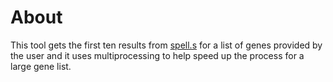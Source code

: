 # About
This tool gets the first ten results from [spell.s](https://spell.yeastgenome.org/) for a list of genes provided by the user and it uses multiprocessing to help speed up the process for a large gene list.
